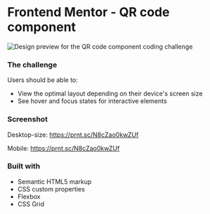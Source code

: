 # Frontend Mentor - QR code component

![Design preview for the QR code component coding challenge](./design/desktop-preview.jpg)

### The challenge

Users should be able to:

- View the optimal layout depending on their device's screen size
- See hover and focus states for interactive elements

### Screenshot

Desktop-size:
https://prnt.sc/N8cZao0kwZUf

Mobile:
https://prnt.sc/N8cZao0kwZUf

### Built with

- Semantic HTML5 markup
- CSS custom properties
- Flexbox
- CSS Grid
